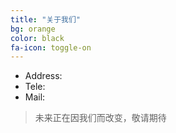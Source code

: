```yaml
---
title: "关于我们"
bg: orange
color: black
fa-icon: toggle-on
---
```


+ Address:  
+ Tele:
+ Mail:

> 未来正在因我们而改变，敬请期待

